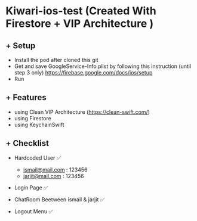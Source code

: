 # Kiwari-ios-test (Created With Firestore + VIP Architecture )


## + Setup
- Install the pod after cloned this git
- Get and save GoogleService-Info.plist by following this instruction (until step 3 only) https://firebase.google.com/docs/ios/setup
- Run

## + Features
- using Clean VIP Architecture (https://clean-swift.com/)
- using Firestore
- using KeychainSwift

## + Checklist

* Hardcoded User ✅
  * ismail@mail.com : 123456
  * jarjit@mail.com : 123456
  
* Login Page ✅
* ChatRoom Beetween ismail & jarjit ✅
* Logout Menu ✅
